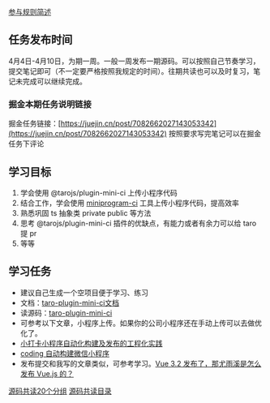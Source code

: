 [参与规则简述](https://www.yuque.com/ruochuan12/notice/gm51y6?view=doc_embed)
## 任务发布时间
4月4日-4月10日，为期一周。一般一周发布一期源码。可以按照自己节奏学习，提交笔记即可（不一定要严格按照我规定的时间）。往期共读也可以及时复习，笔记未完成可以继续完成。
### 掘金本期任务说明链接

掘金任务链接：[https://juejin.cn/post/7082662027143053342](https://juejin.cn/post/7082662027143053342)
按照要求写完笔记可以在掘金任务下评论
## 学习目标

1. 学会使用 @tarojs/plugin-mini-ci 上传小程序代码
2. 结合工作，学会使用 [miniprogram-ci](https://link.juejin.cn?target=https%3A%2F%2Fdevelopers.weixin.qq.com%2Fminiprogram%2Fdev%2Fdevtools%2Fci.html) 工具上传小程序代码，提高效率
3. 熟悉巩固 ts 抽象类 private public 等方法
4. 思考 @tarojs/plugin-mini-ci 插件的优缺点，有能力或者有余力可以给 taro 提 pr
5. 等等
## 学习任务

- 建议自己生成一个空项目便于学习、练习
- 文档：[taro-plugin-mini-ci文档](https://link.juejin.cn?target=https%3A%2F%2Ftaro-docs.jd.com%2Ftaro%2Fdocs%2Fnext%2Fplugin-mini-ci%2F)
- 读源码：[taro-plugin-mini-ci](https://link.juejin.cn?target=https%3A%2F%2Fgithub.com%2FNervJS%2Ftaro%2Ftree%2Fnext%2Fpackages%2Ftaro-plugin-mini-ci)
- 可参考以下文章，小程序上传。如果你的公司小程序还在手动上传可以去做优化了。
- [小打卡小程序自动化构建及发布的工程化实践](https://link.juejin.cn?target=https%3A%2F%2Fwww.yuque.com%2Fjinxuanzheng%2Fgvhmm5%2Fuy4qu9%238yQ8M)
- [coding 自动构建微信小程序](https://link.juejin.cn?target=https%3A%2F%2Fhelp.coding.net%2Fdocs%2Fci%2Fpractice%2Fquick%2Fwechat-mini-program.html)
- 发布提交和我写的文章类似，可参考学习。[Vue 3.2 发布了，那尤雨溪是怎么发布 Vue.js 的？](https://juejin.cn/post/6997943192851054606)


[源码共读20个分组](https://www.yuque.com/go/doc/56866898?view=doc_embed)
[源码共读目录](https://www.yuque.com/go/doc/55657026?view=doc_embed)
